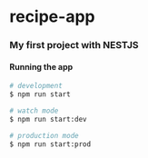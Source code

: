 # recipe-app

### My first project with NESTJS

#### Running the app

```bash
# development
$ npm run start

# watch mode
$ npm run start:dev

# production mode
$ npm run start:prod
```
